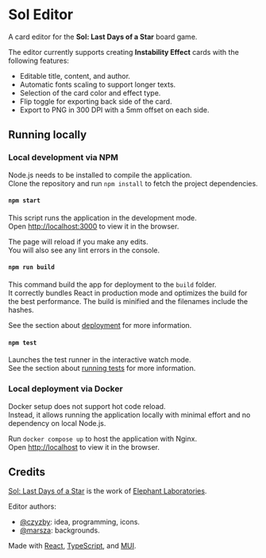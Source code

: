 # Sol Editor

A card editor for the **Sol: Last Days of a Star** board game.

The editor currently supports creating **Instability Effect** cards with the following features:

- Editable title, content, and author.
- Automatic fonts scaling to support longer texts.
- Selection of the card color and effect type.
- Flip toggle for exporting back side of the card.
- Export to PNG in 300 DPI with a 5mm offset on each side.

## Running locally

### Local development via NPM

Node.js needs to be installed to compile the application.\
Clone the repository and run `npm install` to fetch the project dependencies.

#### `npm start`

This script runs the application in the development mode.\
Open [http://localhost:3000](http://localhost:3000) to view it in the browser.

The page will reload if you make any edits.\
You will also see any lint errors in the console.

#### `npm run build`

This command build the app for deployment to the `build` folder.\
It correctly bundles React in production mode and optimizes the build for the best performance.
The build is minified and the filenames include the hashes.

See the section about [deployment](https://facebook.github.io/create-react-app/docs/deployment) for more information.

#### `npm test`

Launches the test runner in the interactive watch mode.\
See the section about [running tests](https://facebook.github.io/create-react-app/docs/running-tests) for more information.

### Local deployment via Docker

Docker setup does not support hot code reload.\
Instead, it allows running the application locally with minimal effort and no dependency on local Node.js.

Run `docker compose up` to host the application with Nginx.\
Open [http://localhost](http://localhost) to view it in the browser.

## Credits

[Sol: Last Days of a Star](https://elephantlaboratories.com/sol)
is the work of [Elephant Laboratories](https://elephantlaboratories.com).

Editor authors:

- [@czyzby](https://github.com/czyzby): idea, programming, icons.
- [@marsza](https://github.com/marszaa): backgrounds.

Made with [React](https://react.dev/), [TypeScript](https://www.typescriptlang.org/),
and [MUI](https://mui.com/).
